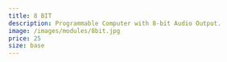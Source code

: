 ```yaml
---
title: 8 BIT
description: Programmable Computer with 8-bit Audio Output.
image: /images/modules/8bit.jpg
price: 25
size: base
---
```



